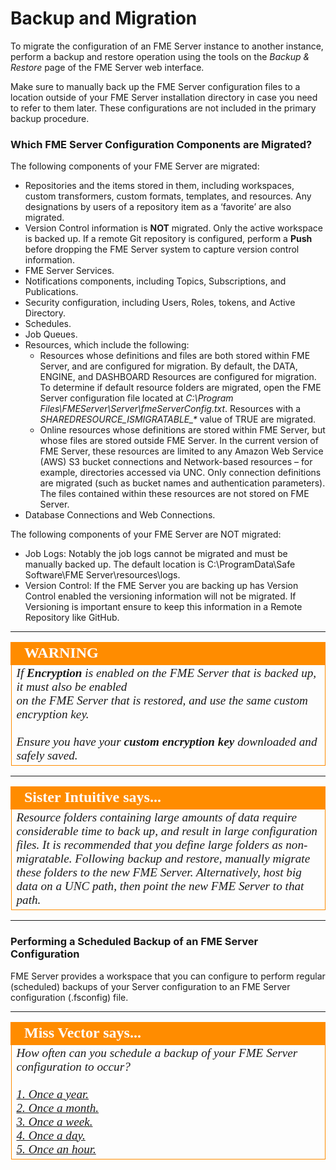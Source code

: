 # Backup and Migration #

To migrate the configuration of an FME Server instance to another instance, perform a backup and restore operation using the tools on the *Backup & Restore* page of the FME Server web interface.

Make sure to manually back up the FME Server configuration files to a location outside of your FME Server installation directory in case you need to refer to them later. These configurations are not included in the primary backup procedure.

### Which FME Server Configuration Components are Migrated? ###

The following components of your FME Server are migrated:

- Repositories and the items stored in them, including workspaces, custom transformers, custom formats, templates, and resources. Any designations by users of a repository item as a ‘favorite’ are also migrated.
- Version Control information is **NOT** migrated. Only the active workspace is backed up.  If a remote Git repository is configured, perform a **Push** before dropping the FME Server system to capture version control information.
- FME Server Services.
- Notifications components, including Topics, Subscriptions, and Publications.
- Security configuration, including Users, Roles, tokens, and Active Directory.
- Schedules.
- Job Queues.
- Resources, which include the following:
    - Resources whose definitions and files are both stored within FME Server, and are configured for migration. By default, the DATA, ENGINE, and DASHBOARD Resources are configured for migration. To determine if default resource folders are migrated, open the FME Server configuration file located at *C:\Program Files\FMEServer\Server\fmeServerConfig.txt*. Resources with a *SHAREDRESOURCE\_ISMIGRATABLE\_\** value of TRUE are migrated.
    - Online resources whose definitions are stored within FME Server, but whose files are stored outside FME Server. In the current version of FME Server, these resources are limited to any Amazon Web Service (AWS) S3 bucket connections and Network-based resources – for example, directories accessed via UNC. Only connection definitions are migrated (such as bucket names and authentication parameters). The files contained within these resources are not stored on FME Server.
- Database Connections and Web Connections.

The following components of your FME Server are NOT migrated:
- Job Logs: Notably the job logs cannot be migrated and must be manually backed up. The default location is C:\ProgramData\Safe Software\FME Server\resources\logs\.
- Version Control: If the FME Server you are backing up has Version Control enabled the versioning information will not be migrated. If Versioning is important ensure to keep this information in a Remote Repository like GitHub.


---

<!--Tip Section-->

<table style="border-spacing: 0px">
<tr>
<td style="vertical-align:middle;background-color:darkorange;border: 2px solid darkorange">
<i class="fa fa-info-circle fa-lg fa-pull-left fa-fw" style="color:white;padding-right: 12px;vertical-align:text-top"></i>
<span style="color:white;font-size:x-large;font-weight: bold;font-family:serif">WARNING</span>
</td>
</tr>

<tr>
<td style="border: 1px solid darkorange">
<span style="font-family:serif; font-style:italic; font-size:larger">
If <strong>Encryption</strong> is enabled on the FME Server that is backed up,
it must also be enabled <br>
on the FME Server that is restored, and use the same custom encryption key.
<br>
<br>
Ensure you have your <strong>custom encryption key</strong> downloaded and safely saved.</span>
</td>
</tr>
</table>

---

<!--Person X says...-->

<table style="border-spacing: 0px">
<tr>
<td style="vertical-align:middle;background-color:darkorange;border: 2px solid darkorange">
<i class="fa fa-quote-left fa-lg fa-pull-left fa-fw" style="color:white;padding-right: 12px;vertical-align:text-top"></i>
<span style="color:white;font-size:x-large;font-weight: bold;font-family:serif">Sister Intuitive says...</span>
</td>
</tr>

<tr>
<td style="border: 1px solid darkorange">
<span style="font-family:serif; font-style:italic; font-size:larger">
Resource folders containing large amounts of data require considerable time to back up, and result in large configuration files. It is recommended that you define large folders as non-migratable. Following backup and restore, manually migrate these folders to the new FME Server. Alternatively, host big data on a UNC path, then point the new FME Server to that path.
</span>
</td>
</tr>
</table>

---

### Performing a Scheduled Backup of an FME Server Configuration ###

FME Server provides a workspace that you can configure to perform regular (scheduled) backups of your Server configuration to an FME Server configuration (.fsconfig) file.

---

<!--Person X says...-->

<table style="border-spacing: 0px">
<tr>
<td style="vertical-align:middle;background-color:darkorange;border: 2px solid darkorange">
<i class="fa fa-quote-left fa-lg fa-pull-left fa-fw" style="color:white;padding-right: 12px;vertical-align:text-top"></i>
<span style="color:white;font-size:x-large;font-weight: bold;font-family:serif">Miss Vector says...</span>
</td>
</tr>

<tr>
<td style="border: 1px solid darkorange">
<span style="font-family:serif; font-style:italic; font-size:larger">
How often can you schedule a backup of your FME Server configuration to occur?
<br><br><a href="http://52.73.3.37/fmedatastreaming/Manual/QAResponse2017.fmw?chapter=29&question=1&answer=1&DestDataset_TEXTLINE=C%3A%5CFMEOutput%5CQAResponse.html">1. Once a year.</a>
<br><a href="http://52.73.3.37/fmedatastreaming/Manual/QAResponse2017.fmw?chapter=29&question=1&answer=2&DestDataset_TEXTLINE=C%3A%5CFMEOutput%5CQAResponse.html">2. Once a month.</a>
<br><a href="http://52.73.3.37/fmedatastreaming/Manual/QAResponse2017.fmw?chapter=29&question=1&answer=3&DestDataset_TEXTLINE=C%3A%5CFMEOutput%5CQAResponse.html">3. Once a week.</a>
<br><a href="http://52.73.3.37/fmedatastreaming/Manual/QAResponse2017.fmw?chapter=29&question=1&answer=4&DestDataset_TEXTLINE=C%3A%5CFMEOutput%5CQAResponse.html">4. Once a day.</a>
<br><a href="http://52.73.3.37/fmedatastreaming/Manual/QAResponse2017.fmw?chapter=29&question=1&answer=5&DestDataset_TEXTLINE=C%3A%5CFMEOutput%5CQAResponse.html">5. Once an hour.</a>
</span>
</td>
</tr>
</table>
